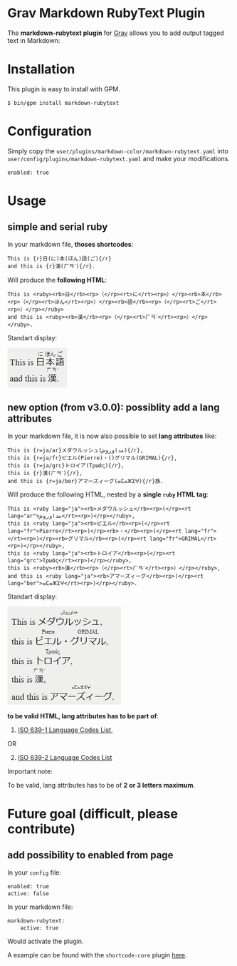 # Grav Markdown RubyText Plugin

The **markdown-rubytext plugin** for [Grav](http://github.com/getgrav/grav) allows you to add output <ruby> tagged text in Markdown:

# Installation

This plugin is easy to install with GPM.

```
$ bin/gpm install markdown-rubytext
```

# Configuration

Simply copy the `user/plugins/markdown-color/markdown-rubytext.yaml` into `user/config/plugins/markdown-rubytext.yaml` and make your modifications.

```
enabled: true
```

# Usage

## simple and serial ruby

In your markdown file, __thoses shortcodes__:

```
This is {r}日(に)本(ほん)語(ご){/r}
and this is {r}漢(ㄏㄢˋ){/r}.
```

Will produce the __following HTML__:

```
This is <ruby><rb>日</rb><rp>（</rp><rt>に</rt><rp>）</rp><rb>本</rb><rp>（</rp><rt>ほん</rt><rp>）</rp><rb>語</rb><rp>（</rp><rt>ご</rt><rp>）</rp></ruby> 
and this is <ruby><rb>漢</rb><rp>（</rp><rt>ㄏㄢˋ</rt><rp>）</rp></ruby>.
```

Standart display:

![this-is-nihongo-and-this-is-kan](markdown-rubytext3-0-0.png)

## new option (from v3.0.0): possiblity add a lang attributes

In your markdown file, it is now also possible to set __lang attributes__ like:

```
This is {r=ja/ar}メダウルッシュ(مداوروش){/r},
this is {r=ja/fr}ピエル(Pierre)・()グリマル(GRIMAL){/r},
this is {r=ja/grc}トロイア(Τρωάς){/r},
this is {r}漢(ㄏㄢˋ){/r},
and this is {r=ja/ber}アマーズィーグ(ⴰⵎⴰⵣⵉⵖ){/r}族.
```

Will produce the following HTML, nested by a __single `ruby` HTML tag__:

```
This is <ruby lang="ja"><rb>メダウルッシュ</rb><rp>(</rp><rt lang="ar">مداوروش</rt><rp>)</rp></ruby>, 
this is <ruby lang="ja"><rb>ピエル</rb><rp>(</rp><rt lang="fr">Pierre</rt><rp>)</rp><rb>・</rb><rp>(</rp><rt lang="fr"></rt><rp>)</rp><rb>グリマル</rb><rp>(</rp><rt lang="fr">GRIMAL</rt><rp>)</rp></ruby>,
this is <ruby lang="ja"><rb>トロイア</rb><rp>(</rp><rt lang="grc">Τρωάς</rt><rp>)</rp></ruby>,
this is <ruby><rb>漢</rb><rp>（</rp><rt>ㄏㄢˋ</rt><rp>）</rp></ruby>,
and this is <ruby lang="ja"><rb>アマーズィーグ</rb><rp>(</rp><rt lang="ber">ⴰⵎⴰⵣⵉⵖ</rt><rp>)</rp></ruby>.
```

Standart display:

![this-is-nihongo-and-this-is-kan](markdown-rubytext3-0-0_2.png)

__to be valid HTML, lang attributes has to be part of__:
1. [ISO 639-1 Language Codes List](https://www.w3schools.com/TAgs/ref_language_codes.asp),

OR

2. [ISO 639-2 Language Codes List](https://en.wikipedia.org/wiki/List_of_ISO_639-2_codes)

Important note:

To be valid, lang attributes has to be of __2 or 3 letters maximum__.

# Future goal (difficult, please contribute)

## add possibility to enabled from page

In your `config` file:

```
enabled: true
active: false
```

In your markdown file:

```
markdown-rubytext:
    active: true
```

Would activate the plugin.

A example can be found with the `shortcode-core` plugin [here](https://github.com/getgrav/grav-plugin-shortcode-core).
